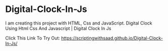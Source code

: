 # Digital-Clock-In-Js
I am creating this project with HTML, Css and JavaScript. Digital Clock Using Html Css And Javascript | Digital Clock In Js

Click This Link To Try Out: https://scriptingwithsaad.github.io/Digital-Clock-In-Js/
